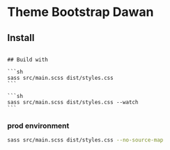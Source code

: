 # Theme Bootstrap Dawan

## Install

````npm install

## Build with

```sh
sass src/main.scss dist/styles.css
```

```sh
sass src/main.scss dist/styles.css --watch
```
````

### prod environment

```sh
sass src/main.scss dist/styles.css --no-source-map
```

```

```
